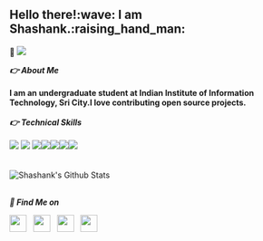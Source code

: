 
<h2 align="left">Hello there!:wave: I am Shashank.:raising_hand_man:</h2>

:eyes: ![](https://komarev.com/ghpvc/?username=shashankmotruri)




***:point_right: About Me***<br /><br />
**I am an undergraduate student at Indian Institute of Information Technology, Sri City.I love contributing open source projects.**<br><br>
***:point_right: Technical Skills***<br><br>
<img src = "https://img.shields.io/badge/-HTML5-E34F26?style=flat&logo=html5&logoColor=white"> <img src = "https://img.shields.io/badge/-CSS3-1572B6?style=flat&logo=css3&logoColor=white"> <img src="https://img.shields.io/badge/-Bootstrap-563D7C?style=flat&logo=bootstrap&logoColor=white"><img src="https://img.shields.io/badge/-javascipt%203-brown?style=flat&logo=javascript&logoColor=white"><img src="https://img.shields.io/badge/-C%20&%20C++-green?style=flat&logo=c%2B%2B&logoColor=ffffff"><img src="https://img.shields.io/badge/-Java -06305b?style=flat&logo=java&logoColor=white"><img src="https://img.shields.io/badge/-Python%203-black?style=flat&logo=python&logoColor=white">
<br /><br />
<br>
![Shashank's Github Stats](https://github-readme-stats.vercel.app/api?username=shashankmotruri&show_icons=true&theme=radical)
<br><br>





***:monocle_face: Find Me on***
<p align='left'>
<a href="https://dev.to/shashankmotruri"><img height="30" src="https://github.com/shashankmotruri/shashankmotruri/blob/main/icons/dev.png?raw=true"></a>&nbsp;&nbsp;
<a href="https://twitter.com/_iM_Shashank?s=09"><img height="30" src="https://github.com/shashankmotruri/shashankmotruri/blob/main/icons/twitter.jpg"></a>&nbsp;&nbsp;
<a href="https://www.instagram.com/shashank_motruri"><img height="30" src="https://github.com/shashankmotruri/shashankmotruri/blob/main/icons/instagram.jpg?raw=true"></a>&nbsp;&nbsp;
<a href="https://www.linkedin.com/in/shashank-motruri"><img height="30" src="https://github.com/shashankmotruri/shashankmotruri/blob/main/icons/linkedin.png?raw=true"></a>
</p>
